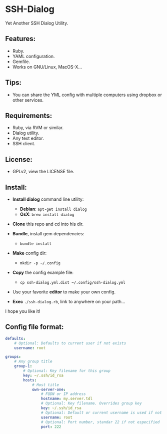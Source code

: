 SSH-Dialog
==========

Yet Another SSH Dialog Utility.

Features:
---------

- Ruby.
- YAML configuration.
- Gemfile.
- Works on GNU/Linux, MacOS-X...

Tips:
-----

- You can share the YML config with multiple computers using dropbox or other services.

Requirements:
-------------

- Ruby, via RVM or similar.
- Dialog utility.
- Any text editor.
- SSH client.

License:
--------

- GPLv2, view the LICENSE file.

Install:
--------

- __Install dialog__ command line utility:

	- __Debian__: `apt-get install dialog`
	- __OsX__: `brew install dialog`

- __Clone__ this repo and cd into his dir.

- __Bundle__, install gem dependencies:

	- `bundle install`

- __Make__ config dir:

	- `mkdir -p ~/.config`

- __Copy__ the config example file:

	- `cp ssh-dialog.yml.dist ~/.config/ssh-dialog.yml`

- Use your favorite __editor__ to make your own config.

- __Exec__ `./ssh-dialog.rb`, link to anywhere on your path...

I hope you like it!

Config file format:
-------------------

```yml
defaults:
	# Optional: Defaults to current user if not exists
	username: root

groups:
	# Any group title
	group-1:
		# Optional: Key filename for this group
		key: ~/.ssh/id_rsa
		hosts:
			# Host title
			own-server-one:
				# FQDN or IP address
				hostname: my.server.tdl
				# Optional: Key filename. Overrides group key
				key: ~/.ssh/id_rsa
				# Optional: Default or current username is used if not especified
				username: root
				# Optional: Port number, standar 22 if not especified
				port: 222
```

